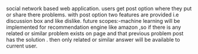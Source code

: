 social network based web application.
users get post option where they put or share there problems.
with post option two features are provided i.e discussion box and like dislike.
future scopes:-machine learning will be implemented for recommendation engine like amazon ,so if there is any related or similar problem exists on page and that previous problem post has the solution . then only related or similar answer will be available to current user.

